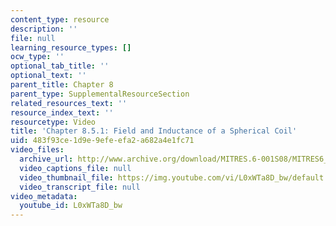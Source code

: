 ```yaml
---
content_type: resource
description: ''
file: null
learning_resource_types: []
ocw_type: ''
optional_tab_title: ''
optional_text: ''
parent_title: Chapter 8
parent_type: SupplementalResourceSection
related_resources_text: ''
resource_index_text: ''
resourcetype: Video
title: 'Chapter 8.5.1: Field and Inductance of a Spherical Coil'
uid: 483f93ce-1d9e-9efe-efa2-a682a4e1fc71
video_files:
  archive_url: http://www.archive.org/download/MITRES.6-001S08/MITRES6_001S08_8-5-1_300k.mp4
  video_captions_file: null
  video_thumbnail_file: https://img.youtube.com/vi/L0xWTa8D_bw/default.jpg
  video_transcript_file: null
video_metadata:
  youtube_id: L0xWTa8D_bw
---
```

